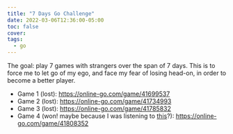```yaml
---
title: "7 Days Go Challenge"
date: 2022-03-06T12:36:00-05:00
toc: false
cover:
tags:
  - go
---
```


The goal: play 7 games with strangers over the span of 7 days. This is to force me to let go of my ego, and
face my fear of losing head-on, in order to become a better player.

- Game 1 (lost): https://online-go.com/game/41699537
- Game 2 (lost): https://online-go.com/game/41734993
- Game 3 (lost): https://online-go.com/game/41785832
- Game 4 (won! maybe because I was listening to [this](https://barxmusic.bandcamp.com/album/in-gear)?): https://online-go.com/game/41808352

